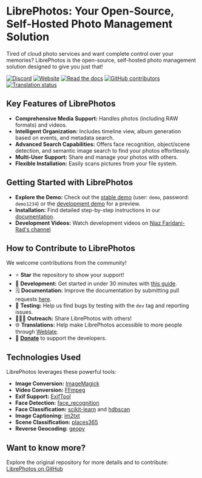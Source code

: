 # LibrePhotos: Your Open-Source, Self-Hosted Photo Management Solution

Tired of cloud photo services and want complete control over your memories? LibrePhotos is the open-source, self-hosted photo management solution designed to give you just that!  

[![Discord](https://img.shields.io/discord/784619049208250388?style=plastic)][discord] 
[![Website](https://img.shields.io/website?down_color=lightgrey&down_message=offline&style=plastic&up_color=blue&up_message=online&url=https%3A%2F%2Flibrephotos.com)](https://librephotos.com/)
[![Read the docs](https://img.shields.io/static/v1?label=Read&message=the%20docs&color=blue&style=plastic)](https://docs.librephotos.com/) 
[![GitHub contributors](https://img.shields.io/github/contributors/librephotos/librephotos?style=plastic)](https://github.com/LibrePhotos/librephotos/graphs/contributors)
<a href="https://hosted.weblate.org/engage/librephotos/">
<img src="https://hosted.weblate.org/widgets/librephotos/-/librephotos-frontend/svg-badge.svg" alt="Translation status" />
</a>

## Key Features of LibrePhotos

*   **Comprehensive Media Support:** Handles photos (including RAW formats) and videos.
*   **Intelligent Organization:** Includes timeline view, album generation based on events, and metadata search.
*   **Advanced Search Capabilities:** Offers face recognition, object/scene detection, and semantic image search to find your photos effortlessly.
*   **Multi-User Support:** Share and manage your photos with others.
*   **Flexible Installation:** Easily scans pictures from your file system.

## Getting Started with LibrePhotos

*   **Explore the Demo:** Check out the [stable demo](https://demo1.librephotos.com/) (user: `demo`, password: `demo1234`) or the [development demo](https://demo2.librephotos.com/) for a preview.
*   **Installation:** Find detailed step-by-step instructions in our [documentation](https://docs.librephotos.com/docs/installation/standard-install).
*   **Development Videos:** Watch development videos on [Niaz Faridani-Rad's channel](https://www.youtube.com/channel/UCZJ2pk2BPKxwbuCV9LWDR0w)

## How to Contribute to LibrePhotos

We welcome contributions from the community!

*   ⭐ **Star** the repository to show your support!
*   🚀 **Development:**  Get started in under 30 minutes with [this guide](https://docs.librephotos.com/docs/development/dev-install).
*   🗒️ **Documentation:** Improve the documentation by submitting pull requests [here](https://github.com/LibrePhotos/librephotos.docs).
*   🧪 **Testing:** Help us find bugs by testing with the `dev` tag and reporting issues.
*   🧑‍🤝‍🧑 **Outreach:** Share LibrePhotos with others!
*   🌐 **Translations:** Help make LibrePhotos accessible to more people through [Weblate](https://hosted.weblate.org/engage/librephotos/).
*   💸 [**Donate**](https://github.com/sponsors/derneuere) to support the developers.

## Technologies Used

LibrePhotos leverages these powerful tools:

*   **Image Conversion:** [ImageMagick](https://github.com/ImageMagick/ImageMagick)
*   **Video Conversion:** [FFmpeg](https://github.com/FFmpeg/FFmpeg)
*   **Exif Support:** [ExifTool](https://github.com/exiftool/exiftool)
*   **Face Detection:** [face_recognition](https://github.com/ageitgey/face_recognition)
*   **Face Classification:** [scikit-learn](https://scikit-learn.org/) and [hdbscan](https://github.com/scikit-learn-contrib/hdbscan)
*   **Image Captioning:** [im2txt](https://github.com/HughKu/Im2txt)
*   **Scene Classification:** [places365](http://places.csail.mit.edu/)
*   **Reverse Geocoding:** [geopy](https://github.com/geopy/geopy)

## Want to know more?

Explore the original repository for more details and to contribute:  [LibrePhotos on GitHub](https://github.com/LibrePhotos/librephotos)

[discord]: https://discord.gg/xwRvtSDGWb
